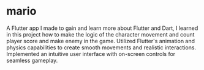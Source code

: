 # mario

A Flutter app I made to gain and learn more about Flutter and Dart, I learned in this project how to make the logic of the character movement and count player score and make enemy in the game.
Utilized Flutter's animation and physics capabilities to create smooth movements and realistic interactions.
Implemented an intuitive user interface with on-screen controls for seamless gameplay.
